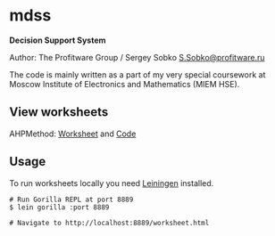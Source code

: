 # mdss

**Decision Support System**

Author: The Profitware Group / Sergey Sobko <S.Sobko@profitware.ru>

The code is mainly written as a part of my very special coursework at
Moscow Institute of Electronics and Mathematics (MIEM HSE).

## View worksheets

AHPMethod: [Worksheet](http://viewer.gorilla-repl.org/view.html?source=github&user=MIEMHSE&repo=mdss&path=ws/ahp-method.cljw) and [Code](https://github.com/MIEMHSE/mdss/blob/master/src/mdss/methods/ahp.clj)

## Usage

To run worksheets locally you need [Leiningen](http://leiningen.org/) installed.

```
# Run Gorilla REPL at port 8889
$ lein gorilla :port 8889

# Navigate to http://localhost:8889/worksheet.html
```
